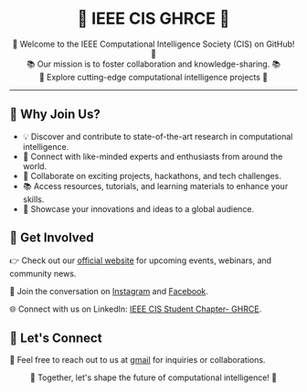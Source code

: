 <div align="center">
    <h1 style="font-weight:bold">🔬 IEEE CIS GHRCE 🔬</h1>
🚀 Welcome to the IEEE Computational Intelligence Society (CIS) on GitHub! 🚀<br>
📚 Our mission is to foster collaboration and knowledge-sharing. 📚<br>
🧠 Explore cutting-edge computational intelligence projects 🧠
<br>
<hr>
</div>

<h2>🌟 Why Join Us?</h2>
<ul>
    <li>💡 Discover and contribute to state-of-the-art research in computational intelligence.</li>
    <li>🤝 Connect with like-minded experts and enthusiasts from around the world.</li>
    <li>🔗 Collaborate on exciting projects, hackathons, and tech challenges.</li>
    <li>📚 Access resources, tutorials, and learning materials to enhance your skills.</li>
    <li>🚀 Showcase your innovations and ideas to a global audience.</li>
</ul>

<h2>🎉 Get Involved</h2>
<p>👉 Check out our <a href="https://ieee-cis-sbc.org/">official website</a> for upcoming events, webinars, and community news.</p>
<p>📢 Join the conversation on <a href="https://www.instagram.com/ieee_cis_ghrce/">Instagram</a> and <a href="https://www.facebook.com/ieeecissbc">Facebook</a>.</p>
<p>🌐 Connect with us on LinkedIn: <a href="https://www.linkedin.com/company/ieee-cis-student-chapter-ghrce/">IEEE CIS Student Chapter- GHRCE</a>.</p>

<h2>📣 Let's Connect</h2>
<p>💌 Feel free to reach out to us at <a href="mailto:ieeecis@ghrce.raisoni.net">gmail</a> for inquiries or collaborations.</p>

<div align="center">
    <p>🔗 Together, let's shape the future of computational intelligence! 🔗</p>
</div>
